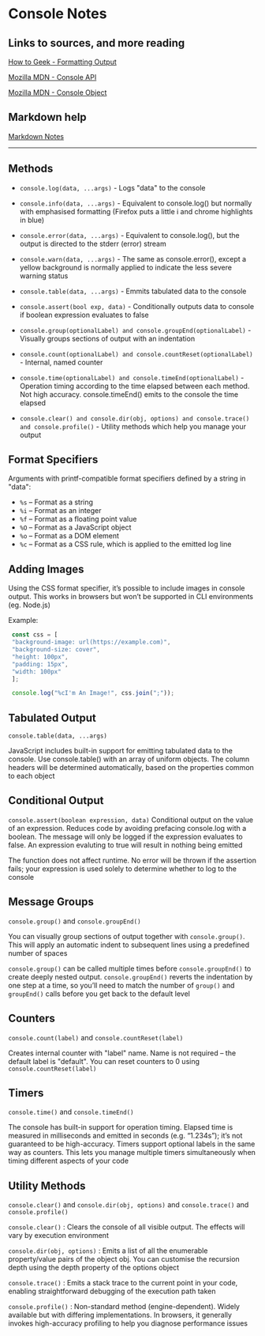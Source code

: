 # Console Notes

## Links to sources, and more reading

[How to Geek - Formatting Output](https://www.howtogeek.com/devops/ways-to-format-console-output-in-javascript/)

[Mozilla MDN - Console API](https://developer.mozilla.org/en-US/docs/Web/API/Console_API)

[Mozilla MDN - Console Object](https://developer.mozilla.org/en-US/docs/Web/API/Console)

## Markdown help

[Markdown Notes](../Markdown/markdown.md)

---

## Methods

- `console.log(data, ...args)` - Logs "data" to the console

- `console.info(data, ...args)` - Equivalent to console.log() but normally with emphasised formatting (Firefox puts a little i and chrome highlights in blue)
- `console.error(data, ...args)` - Equivalent to console.log(), but the output is directed to the stderr (error) stream
- `console.warn(data, ...args)` - The same as console.error(), except a yellow background is normally applied to indicate the less severe warning status
- `console.table(data, ...args)` - Emmits tabulated data to the console
- `console.assert(bool exp, data)` - Conditionally outputs data to console if boolean expression evaluates to false
- `console.group(optionalLabel) and console.groupEnd(optionalLabel)` - Visually groups sections of output with an indentation
- `console.count(optionalLabel) and console.countReset(optionalLabel)` - Internal, named counter
- `console.time(optionalLabel) and console.timeEnd(optionalLabel)` - Operation timing according to the time elapsed between each method. Not high accuracy. console.timeEnd() emits to the console the time elapsed
- `console.clear() and console.dir(obj, options) and console.trace() and console.profile()` - Utility methods which help you manage your output

## Format Specifiers

Arguments with printf-compatible format specifiers defined by a string in "data":

- `%s` – Format as a string
- `%i` – Format as an integer
- `%f` – Format as a floating point value
- `%O` – Format as a JavaScript object
- `%o` – Format as a DOM element
- `%c` – Format as a CSS rule, which is applied to the emitted log line

## Adding Images

Using the CSS format specifier, it’s possible to include images in console output. This works in browsers but won’t be supported in CLI environments (eg. Node.js)

Example:

```javascript
 const css = [
 "background-image: url(https://example.com)",
 "background-size: cover",
 "height: 100px",
 "padding: 15px",
 "width: 100px"
 ];

 console.log("%cI'm An Image!", css.join(";"));
 ```

## Tabulated Output

`console.table(data, ...args)`

JavaScript includes built-in support for emitting tabulated data to the console. Use console.table() with an array of uniform objects. The column headers will be determined automatically, based on the properties common to each object

## Conditional Output

`console.assert(boolean expression, data)`
Conditional output on the value of an expression. Reduces code by avoiding prefacing console.log with a boolean. The message will only be logged if the expression evaluates to false. An expression evaluting to true will result in nothing being emitted

The function does not affect runtime. No error will be thrown if the assertion fails; your expression is used solely to determine whether to log to the console

## Message Groups

`console.group()` and `console.groupEnd()`

You can visually group sections of output together with `console.group()`. This will apply an automatic indent to subsequent lines using a predefined number of spaces

`console.group()` can be called multiple times before `console.groupEnd()` to create deeply nested output. `console.groupEnd()` reverts the indentation by one step at a time, so you’ll need to match the number of `group()` and `groupEnd()` calls before you get back to the default level

## Counters

`console.count(label)` and `console.countReset(label)`

Creates internal counter with "label" name. Name is not required – the default label is "default". You can reset counters to 0 using `console.countReset(label)`

## Timers

`console.time()` and `console.timeEnd()`

The console has built-in support for operation timing. Elapsed time is measured in milliseconds and emitted in seconds (e.g. “1.234s”); it’s not guaranteed to be high-accuracy. Timers support optional labels in the same way as counters. This lets you manage multiple timers simultaneously when timing different aspects of your code

## Utility Methods

`console.clear()` and `console.dir(obj, options)` and `console.trace()` and `console.profile()`

`console.clear()`
: Clears the console of all visible output. The effects will vary by execution environment

`console.dir(obj, options)`
: Emits a list of all the enumerable property/value pairs of the object obj. You can customise the recursion depth using the depth property of the options object

`console.trace()`
: Emits a stack trace to the current point in your code, enabling straightforward debugging of the execution path taken

`console.profile()`
: Non-standard method (engine-dependent). Widely available but with differing implementations. In browsers, it generally invokes high-accuracy profiling to help you diagnose performance issues
